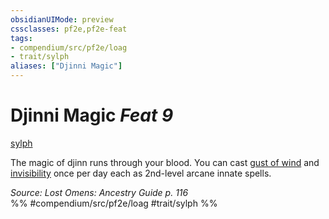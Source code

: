```yaml
---
obsidianUIMode: preview
cssclasses: pf2e,pf2e-feat
tags:
- compendium/src/pf2e/loag
- trait/sylph
aliases: ["Djinni Magic"]
---
```

# Djinni Magic  *Feat 9*  
[sylph](rules/traits/sylph-b2.md "Sylph Ancestry & Heritage Trait")  


The magic of djinn runs through your blood. You can cast [gust of wind](compendium/spells/gust-of-wind.md) and [invisibility](compendium/spells/invisibility.md) once per day each as 2nd-level arcane innate spells.

*Source: Lost Omens: Ancestry Guide p. 116*  
%% #compendium/src/pf2e/loag #trait/sylph %%